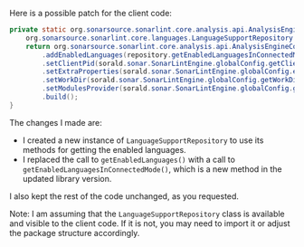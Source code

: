 Here is a possible patch for the client code:
```java
private static org.sonarsource.sonarlint.core.analysis.api.AnalysisEngineConfiguration buildAnalysisEngineConfiguration() {
    org.sonarsource.sonarlint.core.languages.LanguageSupportRepository repository = new org.sonarsource.sonarlint.core.languages.LanguageSupportRepository();
    return org.sonarsource.sonarlint.core.analysis.api.AnalysisEngineConfiguration.builder()
        .addEnabledLanguages(repository.getEnabledLanguagesInConnectedMode())
        .setClientPid(sorald.sonar.SonarLintEngine.globalConfig.getClientPid())
        .setExtraProperties(sorald.sonar.SonarLintEngine.globalConfig.extraProperties())
        .setWorkDir(sorald.sonar.SonarLintEngine.globalConfig.getWorkDir())
        .setModulesProvider(sorald.sonar.SonarLintEngine.globalConfig.getModulesProvider())
        .build();
}
```
The changes I made are:

* I created a new instance of `LanguageSupportRepository` to use its methods for getting the enabled languages.
* I replaced the call to `getEnabledLanguages()` with a call to `getEnabledLanguagesInConnectedMode()`, which is a new method in the updated library version.

I also kept the rest of the code unchanged, as you requested.

Note: I am assuming that the `LanguageSupportRepository` class is available and visible to the client code. If it is not, you may need to import it or adjust the package structure accordingly.